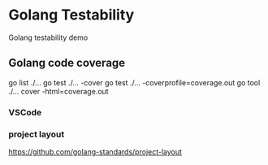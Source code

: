 # Golang Testability

Golang testability demo

## Golang code coverage

go list ./...
go test ./... -cover
go test ./... -coverprofile=coverage.out
go tool ./... cover -html=coverage.out


### VSCode

### project layout

https://github.com/golang-standards/project-layout





